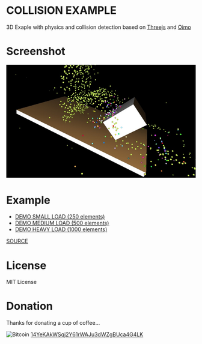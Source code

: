 COLLISION EXAMPLE
=================
3D Exaple with physics and collision detection based on [Threejs](https://threejs.org/ "Threejs link") and [Oimo](https://github.com/jeromeetienne/threex.oimo "Oimo link")

Screenshot
==========
![Screenshot](https://github.com/vboluda/3d-lab/blob/master/collisionexample/resources/Screenshot.jpg)

Example
=======
* [DEMO SMALL LOAD (250 elements)](https://htmlpreview.github.io/?https://github.com/vboluda/3d-lab/blob/master/collisionexample/example.html#250 "Collision demo")
* [DEMO MEDIUM LOAD (500 elements)](https://htmlpreview.github.io/?https://github.com/vboluda/3d-lab/blob/master/collisionexample/example.html#500 "Collision demo")
* [DEMO HEAVY LOAD (1000 elements)](https://htmlpreview.github.io/?https://github.com/vboluda/3d-lab/blob/master/collisionexample/example.html#1000 "Collision demo")

[SOURCE](https://github.com/vboluda/3d-lab/blob/master/collisionexample/js/collisionDemo.js "Collision demo source")

License
========
MIT License

Donation
========
Thanks for donating a cup of coffee...

<div>
 <img src="https://upload.wikimedia.org/wikipedia/commons/4/46/Bitcoin.svg" alt="Bitcoin" width="15px" height="15px">
<a href="bitcoin:14YeKAkWSqj2Y61rWAJu3dWZgBUca4G4LK](bitcoin:14YeKAkWSqj2Y61rWAJu3dWZgBUca4G4LK">14YeKAkWSqj2Y61rWAJu3dWZgBUca4G4LK</a>
</div>

